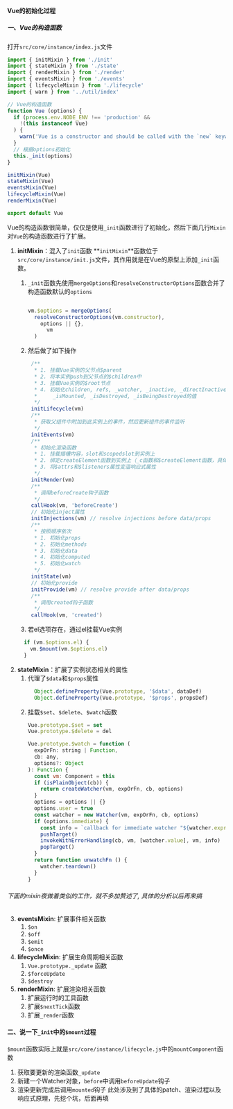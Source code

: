 #### Vue的初始化过程


##### 一、Vue的构造函数

  打开`src/core/instance/index.js`文件

  ```js
  import { initMixin } from './init'
  import { stateMixin } from './state'
  import { renderMixin } from './render'
  import { eventsMixin } from './events'
  import { lifecycleMixin } from './lifecycle'
  import { warn } from '../util/index'

  // Vue的构造函数
  function Vue (options) {
    if (process.env.NODE_ENV !== 'production' &&
      !(this instanceof Vue)
    ) {
      warn('Vue is a constructor and should be called with the `new` keyword')
    }
    // 根据options初始化
    this._init(options)
  }

  initMixin(Vue)
  stateMixin(Vue)
  eventsMixin(Vue)
  lifecycleMixin(Vue)
  renderMixin(Vue)

  export default Vue

  ```

  Vue的构造函数很简单，仅仅是使用`_init`函数进行了初始化，然后下面几行`Mixin`对`Vue`的构造函数进行了扩展。
  1. **initMixin**：混入了`init`函数
    **`initMixin`**函数位于`src/core/instance/init.js`文件，其作用就是在Vue的原型上添加`_init`函数。
      1. `_init`函数先使用`mergeOptions`和`resolveConstructorOptions`函数合并了构造函数默认的`options`

          ```js

          vm.$options = mergeOptions(
            resolveConstructorOptions(vm.constructor),
              options || {},
                vm
            )

          ```
      2. 然后做了如下操作
         ```js
          /**
           * 1. 挂载Vue实例的父节点$parent
           * 2. 将本实例push到父节点的$children中
           * 3. 挂载Vue实例的$root节点
           * 4. 初始化children, refs, _watcher, _inactive, _directInactive,
           *     _isMounted, _isDestroyed, _isBeingDestroyed的值
           */
          initLifecycle(vm)
          /**
           * 获取父组件中附加到此实例上的事件，然后更新组件的事件监听
           */
          initEvents(vm)
          /**
           * 初始化渲染函数
           * 1. 挂载插槽内容，slot和scopedslot到实例上
           * 2. 绑定createElement函数到实例上（_c函数和$createElement函数，具体分析后面再说）
           * 3. 将$attrs和$listeners属性变温响应式属性
           */
          initRender(vm)
          /**
           * 调用beforeCreate钩子函数
           */
          callHook(vm, 'beforeCreate')
          // 初始化inject属性
          initInjections(vm) // resolve injections before data/props
          /**
           * 按照顺序依次
           * 1. 初始化props
           * 2. 初始化methods
           * 3. 初始化data
           * 4. 初始化computed
           * 5. 初始化watch
           */
          initState(vm)
          // 初始化provide
          initProvide(vm) // resolve provide after data/props
          /**
           * 调用created钩子函数
           */
          callHook(vm, 'created')
         ``` 
      3. 若el选项存在，通过el挂载Vue实例
        ```js
          if (vm.$options.el) {
            vm.$mount(vm.$options.el)
          }
        ```
  2. **stateMixin**：扩展了实例状态相关的属性
     1. 代理了`$data`和`$props`属性
        ```js
          Object.defineProperty(Vue.prototype, '$data', dataDef)
          Object.defineProperty(Vue.prototype, '$props', propsDef)
        ``` 
     2. 挂载`$set`、`$delete`、`$watch`函数
        ```js
        Vue.prototype.$set = set
        Vue.prototype.$delete = del

        Vue.prototype.$watch = function (
          expOrFn: string | Function,
          cb: any,
          options?: Object
        ): Function {
          const vm: Component = this
          if (isPlainObject(cb)) {
            return createWatcher(vm, expOrFn, cb, options)
          }
          options = options || {}
          options.user = true
          const watcher = new Watcher(vm, expOrFn, cb, options)
          if (options.immediate) {
            const info = `callback for immediate watcher "${watcher.expression}"`
            pushTarget()
            invokeWithErrorHandling(cb, vm, [watcher.value], vm, info)
            popTarget()
          }
          return function unwatchFn () {
            watcher.teardown()
          }
        }
        ``` 

  ###### 下面的mixin夜做着类似的工作，就不多加赘述了, 具体的分析以后再来搞
  3. **eventsMixin**: 扩展事件相关函数
     1. `$on`
     2. `$off`
     3. `$emit`
     4. `$once`
  4. **lifecycleMixin**: 扩展生命周期相关函数
     1. `Vue.prototype._update` 函数
     2. `$forceUpdate`
     3. `$destroy`
  5. **renderMixin**: 扩展渲染相关函数
     1. 扩展运行时的工具函数
     2. 扩展`$nextTick`函数
     3. 扩展`_render`函数

#### 二、说一下`_init`中的`$mount`过程
  `$mount`函数实际上就是`src/core/instance/lifecycle.js`中的`mountComponent`函数

  1. 获取要更新的渲染函数`_update`
  2. 新建一个Watcher对象，`before`中调用`beforeUpdate`钩子
  3. 渲染更新完成后调用`mounted`钩子
此处涉及到了具体的patch、渲染过程以及响应式原理，先挖个坑，后面再填